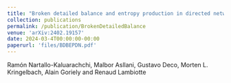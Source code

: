 ```yaml
---
title: "Broken detailed balance and entropy production in directed networks"
collection: publications
permalink: /publication/BrokenDetailedBalance
venue: 'arXiv:2402.19157'
date: 2024-03-4T00:00:00-00:00
paperurl: 'files/BDBEPDN.pdf'
---
```

Ramón Nartallo-Kaluarachchi, Malbor Asllani, Gustavo Deco, Morten L. Kringelbach, Alain Goriely and Renaud Lambiotte   
